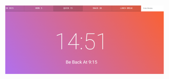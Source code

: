 ![](https://github.com/IrinaSpasova/Challenges/blob/main/JavaScript30/29%20-%20Countdown%20Timer/Untitled.png)
